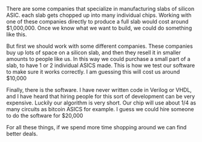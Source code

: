 There are some companies that specialize in manufacturing slabs of silicon ASIC. each slab gets chopped up into many individual chips.
Working with one of these companies directly to produce a full slab would cost around $1,000,000.
Once we know what we want to build, we could do something like this.

But first we should work with some different companies.
These companies buy up lots of space on a silicon slab, and then they resell it in smaller amounts to people like us.
In this way we could purchase a small part of a slab, to have 1 or 2 individual ASICS made. This is how we test our software to make sure it works correctly.
I am guessing this will cost us around $10,000

Finally, there is the software. I have never written code in Verilog or VHDL, and I have heard that hiring people for this sort of development can be very expensive.
Luckily our algorithm is very short. Our chip will use about 1/4 as many circuits as bitcoin ASICS for example.
I guess we could hire someone to do the software for $20,000

For all these things, if we spend more time shopping around we can find better deals.